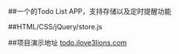 ##一个的Todo List APP，支持存储以及定时提醒功能 

##HTML/CSS/jQuery/store.js

##项目演示地址 
[todo.ilove3lions.com](http://todo.ilove3lions.com) 
